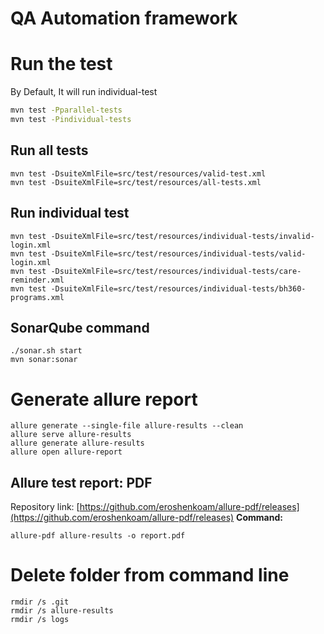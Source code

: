 # QA Automation framework


# Run the test
By Default, It will run individual-test
```bash
mvn test -Pparallel-tests
mvn test -Pindividual-tests
```
## Run all tests
```shell
mvn test -DsuiteXmlFile=src/test/resources/valid-test.xml
mvn test -DsuiteXmlFile=src/test/resources/all-tests.xml
```
## Run individual test

```
mvn test -DsuiteXmlFile=src/test/resources/individual-tests/invalid-login.xml
mvn test -DsuiteXmlFile=src/test/resources/individual-tests/valid-login.xml
mvn test -DsuiteXmlFile=src/test/resources/individual-tests/care-reminder.xml
mvn test -DsuiteXmlFile=src/test/resources/individual-tests/bh360-programs.xml
```

## SonarQube command
```shell
./sonar.sh start
mvn sonar:sonar
```

# Generate allure report
```
allure generate --single-file allure-results --clean
allure serve allure-results
allure generate allure-results
allure open allure-report
```
## Allure test report: PDF
Repository link: [https://github.com/eroshenkoam/allure-pdf/releases](https://github.com/eroshenkoam/allure-pdf/releases)
**Command:**
```shell
allure-pdf allure-results -o report.pdf
```

# Delete folder from command line
```
rmdir /s .git
rmdir /s allure-results
rmdir /s logs
```
